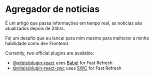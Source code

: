 # Agregador de noticias

É um artigo que passa informações em tempo real, as noticias são atualizados depois de 24hrs.

Foi um desafio que eu lancei para mim mesmo para melhorar a minha habilidade como dev Frontend.

Currently, two official plugins are available:

- [@vitejs/plugin-react](https://github.com/vitejs/vite-plugin-react/blob/main/packages/plugin-react/README.md) uses [Babel](https://babeljs.io/) for Fast Refresh
- [@vitejs/plugin-react-swc](https://github.com/vitejs/vite-plugin-react-swc) uses [SWC](https://swc.rs/) for Fast Refresh
